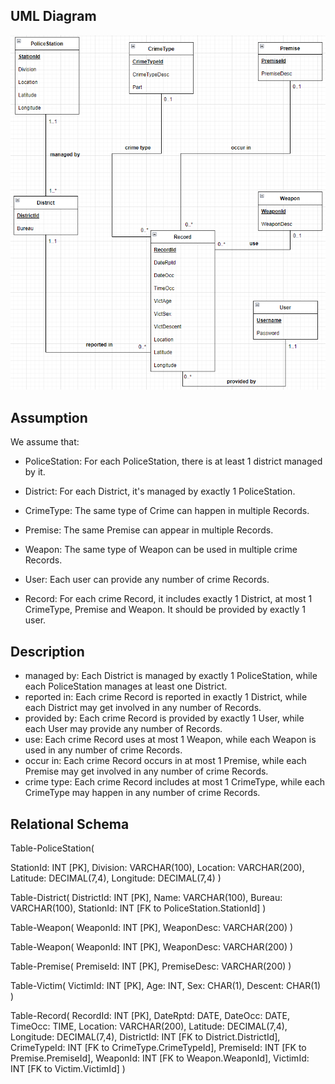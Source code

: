 ## UML Diagram

<img src="./fig/UML.png" style="zoom: 75%;" />

## Assumption

We assume that:

+ PoliceStation: For each PoliceStation, there is at least 1 district managed by it.

+ District: For each District, it's managed by exactly 1 PoliceStation.
+ CrimeType: The same type of Crime can happen in multiple Records.
+ Premise: The same Premise can appear in multiple Records.
+ Weapon: The same type of Weapon can be used in multiple crime Records.
+ User: Each user can provide any number of crime Records.
+ Record: For each crime Record, it includes exactly 1 District, at most 1 CrimeType, Premise and Weapon. It should be provided by exactly 1 user.

## Description

+ managed by: Each District is managed by exactly 1 PoliceStation, while each PoliceStation manages at least one District.
+ reported in: Each crime Record is reported in exactly 1 District, while each District may get involved in any number of Records.
+ provided by: Each crime Record is provided by exactly 1 User, while each User may provide any number of Records.
+ use: Each crime Record uses at most 1 Weapon, while each Weapon is used in any number of crime Records.
+ occur in: Each crime Record occurs in at most 1 Premise, while each Premise may get involved in any number of crime Records.
+ crime type: Each crime Record includes at most 1 CrimeType, while each CrimeType may happen in any number of crime Records.

## Relational Schema

Table-PoliceStation(

StationId: INT [PK],
Division: VARCHAR(100),
Location: VARCHAR(200),
Latitude: DECIMAL(7,4),
Longitude: DECIMAL(7,4)
)

Table-District(
DistrictId: INT [PK],
Name: VARCHAR(100),
Bureau: VARCHAR(100),
StationId: INT [FK to PoliceStation.StationId]
)

Table-Weapon(
WeaponId: INT [PK],
WeaponDesc: VARCHAR(200)
)

Table-Weapon(
WeaponId: INT [PK],
WeaponDesc: VARCHAR(200)
)

Table-Premise(
PremiseId: INT [PK],
PremiseDesc: VARCHAR(200)
)

Table-Victim(
VictimId: INT [PK],
Age: INT,
Sex: CHAR(1),
Descent: CHAR(1)
)

Table-Record(
RecordId: INT [PK],
DateRptd: DATE,
DateOcc: DATE,
TimeOcc: TIME,
Location: VARCHAR(200),
Latitude: DECIMAL(7,4),
Longitude: DECIMAL(7,4),
DistrictId: INT [FK to District.DistrictId],
CrimeTypeId: INT [FK to CrimeType.CrimeTypeId],
PremiseId: INT [FK to Premise.PremiseId],
WeaponId: INT [FK to Weapon.WeaponId],
VictimId: INT [FK to Victim.VictimId]
)
